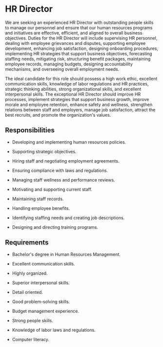 # HR Director

We are seeking an experienced HR Director with outstanding people skills to manage our personnel and ensure that our human resources programs and initiatives are effective, efficient, and aligned to overall business objectives. Duties for the HR Director will include supervising HR personnel, dealing with employee grievances and disputes, supporting employee development, enhancing job satisfaction, designing onboarding procedures, implementing HR strategies that support business objectives, forecasting staffing needs, mitigating risk, structuring benefit packages, maintaining employee records, managing budgets, designing accountability mechanisms, and overseeing overall employment needs.

The ideal candidate for this role should possess a high work ethic, excellent communication skills, knowledge of labor regulations and HR practices, strategic thinking abilities, strong organizational skills, and excellent interpersonal skills. The exceptional HR Director should improve HR processes, implement strategies that support business growth, improve morale and employee retention, enhance safety and wellness, strengthen relations between staff and employers, manage job satisfaction, attract the best recruits, and promote the organization's values.

## Responsibilities

* Developing and implementing human resources policies.

* Supporting strategic objectives.

* Hiring staff and negotiating employment agreements.

* Ensuring compliance with laws and regulations.

* Managing staff wellness and performance reviews.

* Motivating and supporting current staff.

* Maintaining staff records.

* Handling employee benefits.

* Identifying staffing needs and creating job descriptions.

* Designing and directing training programs.

## Requirements

* Bachelor's degree in Human Resources Management.

* Excellent communication skills.

* Highly organized.

* Superior interpersonal skills.

* Detail oriented.

* Good problem-solving skills.

* Budget management experience.

* Strong people skills.

* Knowledge of labor laws and regulations.

* Computer literacy.

